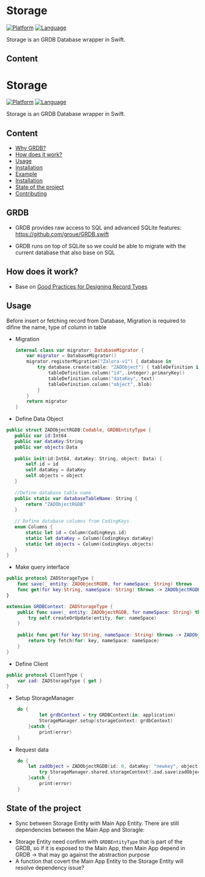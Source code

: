 
# Storage

[![Platform](http://img.shields.io/badge/platform-ios-blue.svg?style=flat
)](https://developer.apple.com/iphone/index.action)
[![Language](http://img.shields.io/badge/language-swift-brightgreen.svg?style=flat
)](https://developer.apple.com/swift)

Storage is an GRDB Database wrapper in Swift.


## Content

# Storage

[![Platform](http://img.shields.io/badge/platform-ios-blue.svg?style=flat
)](https://developer.apple.com/iphone/index.action)
[![Language](http://img.shields.io/badge/language-swift-brightgreen.svg?style=flat
)](https://developer.apple.com/swift)

Storage is an GRDB Database wrapper in Swift.


## Content
 - [Why GRDB?](#GRDB)
 - [How does it work?](#how-does-it-work)
 - [Usage](#usage)
 - [Installation](#installation)
 - [Example](#example)
 - [Installation](#installation)
 - [State of the project](#state-of-the-project)
 - [Contributing](#contribute)

## GRDB
- GRDB provides raw access to SQL and advanced SQLite features: https://github.com/groue/GRDB.swift

- GRDB runs on top of SQLite so we could be able to migrate with the current database that also base on SQL  

## How does it work?

- Base on [Good Practices for Designing Record Types](https://github.com/groue/GRDB.swift/blob/master/Documentation/GoodPracticesForDesigningRecordTypes.md)


## Usage

Before insert or fetching record from Database, Migration is required to difine the name, type of column in table
 - Migration
    ```swift
    internal class var migrator: DatabaseMigrator {
        var migrator = DatabaseMigrator()
        migrator.registerMigration("Zalora-v1") { database in
            try database.create(table: "ZADObject") { tableDefinition in
                tableDefinition.column("id",.integer).primaryKey()
                tableDefinition.column("dataKey",.text)
                tableDefinition.column("object",.blob)
            }
        }
        return migrator
    }
    ```
- Define Data Object
 
 
 ```swift
public struct ZADObjectRGDB:Codable, GRDBEntityType {
    public var id:Int64
    public var dataKey:String
    public var objects:Data
    
    public init(id:Int64, dataKey: String, object: Data) {
        self.id = id
        self.dataKey = dataKey
        self.objects = object
    }
    
    //Define database table name
    public static var databaseTableName: String {
        return "ZADObjectRGDB"
    }
    
    // Define database columns from CodingKeys
    enum Columns {
        static let id = Column(CodingKeys.id)
        static let dataKey = Column(CodingKeys.dataKey)
        static let objects = Column(CodingKeys.objects)
    }
}
```

- Make query interface
```swift
public protocol ZADStorageType {
    func save(_ entity: ZADObjectRGDB, for nameSpace: String) throws
    func get(for key:String, nameSpace: String) throws -> ZADObjectRGDB?
}

extension GRDBContext: ZADStorageType {
    public func save(_ entity: ZADObjectRGDB, for nameSpace: String) throws {
        try self.createOrUpdate(entity, for: nameSpace)
    }
    
    public func get(for key:String, nameSpace: String) throws -> ZADObjectRGDB? {
        return try fetch(for: key, nameSpace: nameSpace)
    }
}
```

- Define Client 
```swift
public protocol ClientType {
    var zad: ZADStorageType { get }
}
```


- Setup StorageManager
```swift
    do {
            let grdbContext = try GRDBContext(in: application)
            StorageManager.setup(storageContext: grdbContext)
        }catch {
            print(error)
    }
```

- Request data
```swift
    do {
        let zadObject = ZADObjectRGDB(id: 0, dataKey: "newkey", object: Data())
            try StorageManager.shared.storageContext?.zad.save(zadObject, for: "SG")
        }catch {
            print(error)
    }
```
## State of the project
- Sync between Storage Entity with Main App Entity. There are still dependencies between the Main App and Storagle:
 + Storage Entity need confirm with `GRDBEntityType` that is part of the GRDB, so if it is exposed to the Main App, then Main
App depend in GRDB -> that may go against the abstraction purpose
 + A function that covert the Main App Entity to the Storage Entity will resolve dependency issue?
